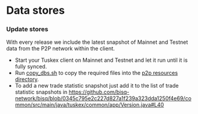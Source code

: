# Data stores

### Update stores

With every release we include the latest snapshot of Mainnet and Testnet data from the P2P network within the client.

* Start your Tuskex client on Mainnet and Testnet and let it run until it is fully synced.
* Run [copy_dbs.sh](https://github.com/bisq-network/bisq/blob/master/desktop/package/macosx/copy_dbs.sh) to copy the
required files into the [p2p resources directory](https://github.com/bisq-network/bisq/blob/master/p2p/src/main/resources).
* To add a new trade statistic snapshot just add it to the list of trade statistic snapshots in https://github.com/bisq-network/bisq/blob/0345c795e2c227d827a1f239a323dda1250f4e69/common/src/main/java/tuskex/common/app/Version.java#L40

